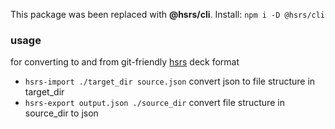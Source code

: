 This package was been replaced with **@hsrs/cli**.
Install: `npm i -D @hsrs/cli`

### usage

for converting to and from git-friendly [hsrs](https://github.com/satchelspencer/hsrs) deck format

- `hsrs-import ./target_dir source.json` convert json to file structure in target_dir
- `hsrs-export output.json ./source_dir` convert file structure in source_dir to json
